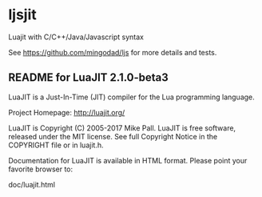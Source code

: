 # ljsjit
Luajit with C/C++/Java/Javascript syntax

See https://github.com/mingodad/ljs for more details and tests.

README for LuaJIT 2.1.0-beta3
-----------------------------

LuaJIT is a Just-In-Time (JIT) compiler for the Lua programming language.

Project Homepage: http://luajit.org/

LuaJIT is Copyright (C) 2005-2017 Mike Pall.
LuaJIT is free software, released under the MIT license.
See full Copyright Notice in the COPYRIGHT file or in luajit.h.

Documentation for LuaJIT is available in HTML format.
Please point your favorite browser to:

 doc/luajit.html



